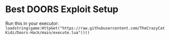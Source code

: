 # Best DOORS Exploit Setup

Run this in your executor:
`loadstring(game:HttpGet("https://raw.githubusercontent.com/TheCrazyCatKidz/Doors-Hack/main/execute.lua"))()`
